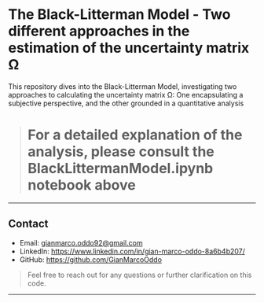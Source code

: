 # The Black-Litterman Model - Two different approaches in the estimation of the uncertainty matrix Ω
This repository dives into the Black-Litterman Model, investigating two approaches to calculating the uncertainty matrix Ω: One encapsulating a subjective perspective, and the other grounded in a quantitative analysis


> # For a detailed explanation of the analysis, please consult the BlackLittermanModel.ipynb notebook above

---
## Contact

- Email: gianmarco.oddo92@gmail.com
- LinkedIn: https://www.linkedin.com/in/gian-marco-oddo-8a6b4b207/
- GitHub: https://github.com/GianMarcoOddo
> Feel free to reach out for any questions or further clarification on this code.
---
